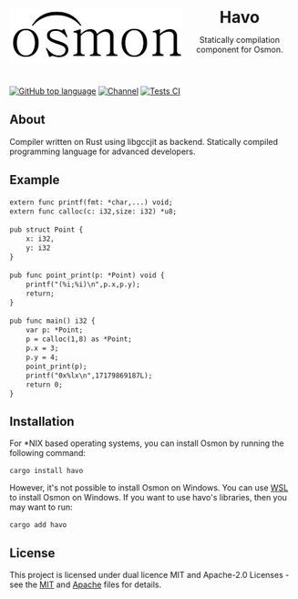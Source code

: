 <header>
<picture>
  <source media="(prefers-color-scheme: dark)" srcset="https://github.com/osmon-lang/.github/raw/main/ASSETS/Osmon%20White.png">
  <img alt="Osmon's Logo" height="100" align="left" src="https://github.com/osmon-lang/.github/raw/main/ASSETS/Osmon%20Black.png">
</picture>
<h1 style="display: inline">Havo</h1>

Statically compilation component for Osmon. 

</header>

[![GitHub top language](https://img.shields.io/github/languages/top/osmon-lang/havo?color=232323&logo=github&labelColor=232323)](https://github.com/osmon-lang/havo)
[![Channel](https://img.shields.io/badge/telegram-grey?color=232323&label=chat&logo=telegram&labelColor=232323)](https://t.me/osmonlang)
[![Tests CI](https://img.shields.io/github/actions/workflow/status/osmon-lang/havo/test.yml?color=232323&label=test&logo=github-actions&labelColor=232323)](https://github.com/osmon-lang/havo/actions/workflows/test.yml)
 
## About

Compiler written on Rust using libgccjit as backend. Statically compiled programming language for advanced developers.

## Example

```
extern func printf(fmt: *char,...) void;
extern func calloc(c: i32,size: i32) *u8;

pub struct Point {
	x: i32,
	y: i32
}

pub func point_print(p: *Point) void {
	printf("(%i;%i)\n",p.x,p.y);
	return;
}

pub func main() i32 {
    var p: *Point;
    p = calloc(1,8) as *Point;
    p.x = 3;
    p.y = 4;
	point_print(p);
	printf("0x%lx\n",17179869187L);
	return 0;
}
```

## Installation

For *NIX based operating systems, you can install Osmon by running the following command:

```shell
cargo install havo
```

However, it's not possible to install Osmon on Windows. You can use [WSL](https://docs.microsoft.com/en-us/windows/wsl/install-win10) to install Osmon on Windows.
If you want to use havo's libraries, then you may want to run:

```shell
cargo add havo
```

## License

This project is licensed under dual licence MIT and Apache-2.0 Licenses - see the [MIT](../license-mit) and [Apache](../license-apache) files for details.